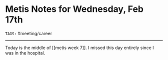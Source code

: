 # Metis Notes for Wednesday, Feb 17th
`TAGS:` #meeting/career

---
Today is the middle of [[metis week 7]]. I missed this day entirely since I was in the hospital. 